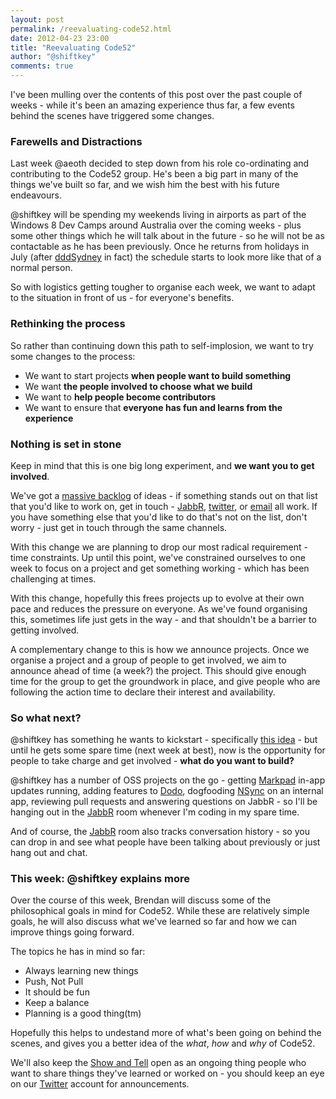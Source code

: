 ```yaml
--- 
layout: post
permalink: /reevaluating-code52.html
date: 2012-04-23 23:00
title: "Reevaluating Code52"
author: "@shiftkey"
comments: true
---
```


I've been mulling over the contents of this post over the past couple of weeks - while it's been an amazing experience thus far, a few events behind the scenes have triggered some changes.

### Farewells and Distractions

Last week @aeoth decided to step down from his role co-ordinating and contributing to the Code52 group. He's been a big part in many of the things we've built so far, and we wish him the best with his future endeavours.

@shiftkey will be spending my weekends living in airports as part of the Windows 8 Dev Camps around Australia over the coming weeks - plus some other things which he will talk about in the future - so he will not be as contactable as he has been previously. Once he returns from holidays in July (after [dddSydney](http://dddsydney.com) in fact) the schedule starts to look more like that of a normal person.

So with logistics getting tougher to organise each week, we want to adapt to the situation in front of us - for everyone's benefits.

### Rethinking the process

So rather than continuing down this path to self-implosion, we want to try some changes to the process: 

 - We want to start projects **when people want to build something**
 - We want **the people involved to choose what we build**
 - We want to **help people become contributors**
 - We want to ensure that **everyone has fun and learns from the experience**

### Nothing is set in stone

Keep in mind that this is one big long experiment, and **we want you to get involved**. 

We've got a [massive backlog](https://trello.com/board/schedule/4f20b3df0162d41c670ffc6b) of ideas - if something stands out on that list that you'd like to work on, get in touch - [JabbR](http://jabbr.net/#/rooms/code52), [twitter](http://twitter.com/Code_52), or [email](mailto:code52@code52.org) all work. If you have something else that you'd like to do that's not on the list, don't worry - just get in touch through the same channels.

With this change we are planning to drop our most radical requirement -  time constraints. Up until this point, we've constrained ourselves to one week to focus on a project and get something working - which has been challenging at times.

With this change, hopefully this frees projects up to evolve at their own pace and reduces the pressure on everyone. As we've found organising this, sometimes life just gets in the way - and that shouldn't be a barrier to getting involved. 

A complementary change to this is how we announce projects. Once we organise a project and a group of people to get involved, we aim to announce ahead of time (a week?) the project. This should give enough time for the group to get the groundwork in place, and give people who are following the action time to declare their interest and availability.

### So what next?

@shiftkey has something he wants to kickstart - specifically [this idea](https://code52.uservoice.com/forums/143105-code-52/suggestions/2730885-git-heat-map-generator) - but until he gets some spare time (next week at best), now is the opportunity for people to take charge and get involved - **what do you want to build?**

@shiftkey has a number of OSS projects on the go - getting [Markpad](http://code52.org/DownmarkerWPF) in-app updates running, adding features to [Dodo](http://github.com/Code52/dodo), dogfooding [NSync](http://github.com/xpaulbettsx/nsync) on an internal app, reviewing pull requests and answering questions on JabbR - so I'll be hanging out in the [JabbR](http://jabbr.net/#/rooms/code52) room whenever I'm coding in my spare time.

And of course, the [JabbR](http://jabbr.net/#/rooms/code52) room also tracks conversation history - so you can drop in and see what people have been talking about previously or just hang out and chat.

### This week: @shiftkey explains more

Over the course of this week, Brendan will discuss some of the philosophical goals in mind for Code52. While these are relatively simple goals, he will also discuss what we've learned so far and how we can improve things going forward.

The topics he has in mind so far:

 - Always learning new things
 - Push, Not Pull
 - It should be fun
 - Keep a balance
 - Planning is a good thing(tm)

Hopefully this helps to undestand more of what's been going on behind the scenes, and gives you a better idea of the *what*, *how* and *why* of Code52.

We'll also keep the [Show and Tell](http://code52.org/show-and-tell.html) open as an ongoing thing people who want to share things they've learned or worked on - you should keep an eye on our [Twitter](http://twitter.com/Code_52) account for announcements.